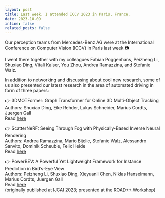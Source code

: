```yaml
---
layout: post
title: Last week, I attended ICCV 2023 in Paris, France.
date: 2023-10-09
inline: false
related_posts: false
---
```


Our perception teams from Mercedes-Benz AG were at the International Conference on Computer Vision (ICCV) in Paris last week 📷

I went there together with my colleagues Fabian Poggenhans, Peizheng Li, Shuxiao Ding, Vitali Kaiser, You Zhou, Andrea Ramazzina, and Stefanie Walz.

In addition to networking and discussing about cool new research, some of us also presented our latest research in the area of automated driving in form of three papers:

👉 3DMOTFormer: Graph Transformer for Online 3D Multi-Object Tracking   
Authors: Shuxiao Ding, Eike Rehder, Lukas Schneider, Marius Cordts, Juergen Gall   
Read [here](https://openaccess.thecvf.com/content/ICCV2023/html/Ding_3DMOTFormer_Graph_Transformer_for_Online_3D_Multi-Object_Tracking_ICCV_2023_paper.html)   

👉 ScatterNeRF: Seeing Through Fog with Physically-Based Inverse Neural Rendering   
Authors: Andrea Ramazzina, Mario Bijelic, Stefanie Walz, Alessandro Sanvito, Dominik Scheuble, Felix Heide   
Read [here](https://openaccess.thecvf.com/content/ICCV2023/html/Ramazzina_ScatterNeRF_Seeing_Through_Fog_with_Physically-Based_Inverse_Neural_Rendering_ICCV_2023_paper.html)   

👉 PowerBEV: A Powerful Yet Lightweight Framework for Instance Prediction in Bird’s-Eye View   
Authors: Peizheng Li, Shuxiao Ding, Xieyuanli Chen, Niklas Hanselmann, Marius Cordts, Juergen Gall   
Read [here](https://www.ijcai.org/proceedings/2023/120)   
(originally published at IJCAI 2023; presented at the [ROAD++ Workshop](https://sites.google.com/view/road-plus-plus/))
